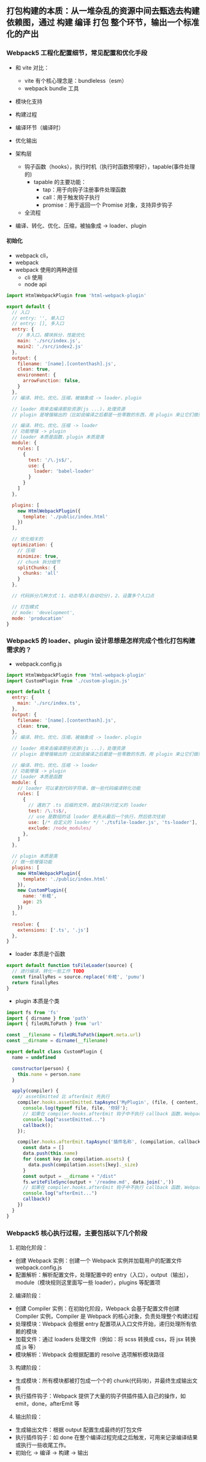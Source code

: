 ## 打包构建的本质：从一堆杂乱的资源中间去甄选去构建依赖图，通过 构建 编译 打包 整个环节，**输出一个标准化的产出**

### Webpack5 工程化配置细节，常见配置和优化手段
- 和 vite 对比：
  - vite 有个核心理念是：bundleless（esm）
  - webpack bundle 工具
- 模块化支持
- 构建过程
- 编译环节（编译时）
- 优化输出

- 架构层
  - 钩子函数（hooks），执行时机（执行时函数预埋好），tapable(事件处理的)
    - tapable 的主要功能：
      - tap：用于向钩子注册事件处理函数
      - call：用于触发钩子执行
      - promise：用于返回一个 Promise 对象，支持异步钩子
  - 全流程

- 编译、转化、优化、压缩，被抽象成 -> loader、plugin

#### 初始化
- webpack cli，
- webpack
- webpack 使用的两种途径
  - cli 使用
  - node api
```js
import HtmlWebpackPlugin from 'html-webpack-plugin'

export default {
  // 入口
  // entry: '', 单入口
  // entry: [], 多入口
  entry: {
    // 多入口，模块拆分，性能优化
    main: './src/index.js',
    main2: './src/index2.js'
  },
  output: {
    filename: '[name].[contenthash].js',
    clean: true,
    environment: {
      arrowFunction: false,
    }
  },
  // 编译、转化、优化、压缩，被抽象成 -> loader、plugin

  // loader 用来去编译那些资源(js ...)，处理资源
  // plugin 是增强输出的（比如说编译之后都是一些零散的东西，用 plugin 来让它们做聚合做拆分...）

  // 编译、转化、优化、压缩 -> loader
  // 功能增强 -> plugin
  // loader 本质是函数，plugin 本质是类
  module: {
    rules: [
      {
        test: '/\.js$/',
        use: {
          loader: 'babel-loader'
        }
      }
    ]
  },

  plugins: [
    new HtmlWebpackPlugin({
      template: './public/index.html'
    })
  ],

  // 优化相关的
  optimization: {
    // 压缩
    minimize: true,
    // chunk 拆分细节
    splitChunks: {
      chunks: 'all'
    }
  },

  // 代码拆分几种方式：1、动态导入(自动切分)，2、设置多个入口点

  // 打包模式
  // mode: 'development',
  mode: 'producation'
}
```

### Webpack5 的 loader、plugin 设计思想是怎样完成个性化打包构建需求的？
- webpack.config.js
```js
import HtmlWebpackPlugin from 'html-webpack-plugin'
import CustomPlugin from './custom-plugin.js'

export default {
  entry: {
    main: './src/index.ts',
  },
  output: {
    filename: '[name].[contenthash].js',
    clean: true,
  },
  // 编译、转化、优化、压缩，被抽象成 -> loader、plugin

  // loader 用来去编译那些资源(js ...)，处理资源
  // plugin 是增强输出的（比如说编译之后都是一些零散的东西，用 plugin 来让它们做聚合做拆分...）

  // 编译、转化、优化、压缩 -> loader
  // 功能增强 -> plugin
  // loader 本质是函数
  module: {
    // loader 可以拿到代码字符串，做一些代码编译转化功能
    rules: [
      {
        // 遇到了 .ts 后缀的文件，就会只执行定义的 loader
        test: /\.ts$/,
        // use 是数组的话 loader 是先从最后一个执行，然后依次往前
        use: [/* 自定义的 loader */ './tsfile-loader.js', 'ts-loader'],
        exclude: /node_modules/
      },
    ]
  },

  // plugin 本质是类
  // 做一些增强功能
  plugins: [
    new HtmlWebpackPlugin({
      template: './public/index.html'
    }),
    new CustomPlugin({
      name: '朴睦',
      age: 25
    })
  ],

  resolve: {
    extensions: ['.ts', '.js']
  },
}
```

- loader 本质是个函数
```js
export default function tsFileLoader(source) {
  // 进行编译，转化一些工作 TODO
  const finallyRes = source.replace('朴睦', 'pumu')
  return finallyRes
}
```

- plugin 本质是个类
```js
import fs from 'fs'
import { dirname } from 'path'
import { fileURLToPath } from 'url'

const __filename = fileURLToPath(import.meta.url)
const __dirname = dirname(__filename)

export default class CustomPlugin {
  name = undefined

  constructor(person) {
    this.name = person.name
  }

  apply(compiler) {
    // assetEmitted 比 afterEmit 先执行
    compiler.hooks.assetEmitted.tapAsync('MyPlugin', (file, { content, ...rest }, callback) => {
      console.log(typeof file, file, '你好');
      // 如果在 compiler.hooks.afterEmit 钩子中不执行 callback 函数，Webpack 的构建流程会被阻塞，后续的钩子也不会继续执行。
      console.log("assetEmitted...")
      callback();
    });

    compiler.hooks.afterEmit.tapAsync('插件名称', (compilation, callback) => {
      const data = []
      data.push(this.name)
      for (const key in compilation.assets) {
        data.push(compilation.assets[key]._size)
      }
      const output = __dirname + "/dist"
      fs.writeFileSync(output + '/readme.md', data.join(','))
      // 如果在 compiler.hooks.afterEmit 钩子中不执行 callback 函数，Webpack 的构建流程会被阻塞，后续的钩子也不会继续执行。
      console.log("afterEmit...")
      callback()
    })
  }
}
```

### Webpack5 核心执行过程，主要包括以下几个阶段
1. 初始化阶段：
  - 创建 Webpack 实例：创建一个 Webpack 实例并加载用户的配置文件 webpack.config.js
  - 配置解析：解析配置文件，处理配置中的 entry（入口），output（输出），module（模块规则这里面写一些 loader），plugins 等配置项
2. 编译阶段：
  - 创建 Compiler 实例：在初始化阶段，Webpack 会基于配置文件创建 Compiler 实例，Compiler 是 Webpack 的核心对象，负责处理整个构建过程
  - 处理模块：Webpack 会根据 entry 配置项从入口文件开始，递归处理所有依赖的模块
  - 加载文件：通过 loaders 处理文件（例如：将 scss 转换成 css，将 jsx 转换成 js 等）
  - 模块解析：Webpack 会根据配置的 resolve 选项解析模块路径
3. 构建阶段：
  - 生成模块：所有模块都被打包成一个个的 chunk(代码块)，并最终生成输出文件
  - 执行插件钩子：Webpack 提供了大量的钩子供插件插入自己的操作，如 emit，done，afterEmit 等
4. 输出阶段：
  - 生成输出文件：根据 output 配置生成最终的打包文件
  - 执行插件钩子：如 done 在整个编译过程完成之后触发，可用来记录编译结果或执行一些收尾工作。
- 初始化 -> 编译 -> 构建 -> 输出
